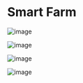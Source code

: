 # Smart Farm

![image](https://github.com/nhattruong05022003/Smart_Farm/assets/145974955/0d59ca01-eaa5-4000-a4d8-6226ace3bae3)

![image](https://github.com/nhattruong05022003/Smart_Farm/assets/145974955/c7069dd3-46ac-4ee6-88b2-44fa39b4684f)

![image](https://github.com/nhattruong05022003/Smart_Farm/assets/145974955/ed8bf884-b585-43ca-9bc5-5a795ea85f4c)

![image](https://github.com/nhattruong05022003/Smart_Farm/assets/145974955/c5238ebf-3ef1-497a-8652-a8c556360c56)

